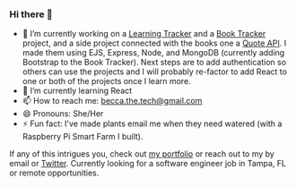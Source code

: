 ### Hi there 👋


- 🔭 I’m currently working on a [Learning Tracker](https://becca-learning.cyclic.app/) and a [Book Tracker](https://becca-books.cyclic.app/) project, and a side project connected with the books one a [Quote API](https://becca-books.cyclic.app/quotes/random/6).
   I made them using EJS, Express, Node, and MongoDB (currently adding Bootstrap to the Book Tracker). Next steps are to add authentication so others can use the projects and I will probably re-factor to add React to one or both of the projects once I learn more.
- 🌱 I’m currently learning React
- 📫 How to reach me: becca.the.tech@gmail.com
- 😄 Pronouns: She/Her
- ⚡ Fun fact: I've made plants email me when they need watered (with a Raspberry Pi Smart Farm I built).

If any of this intrigues you, check out [my portfolio](https://becca-the-tech.github.io/ReviewPages/portfolio.html) or reach out to my by email or [Twitter](https://twitter.com/beccathetech). Currently looking for a software engineer job in Tampa, FL or remote opportunities.

<!--
**becca-the-tech/becca-the-tech** is a ✨ _special_ ✨ repository because its `README.md` (this file) appears on your GitHub profile.

Here are some ideas to get you started:

- 🔭 I’m currently working on ...
- 🌱 I’m currently learning ...
- 👯 I’m looking to collaborate on ...
- 🤔 I’m looking for help with ...
- 💬 Ask me about ...
- 📫 How to reach me: ...
- 😄 Pronouns: ...
- ⚡ Fun fact: ...
-->
